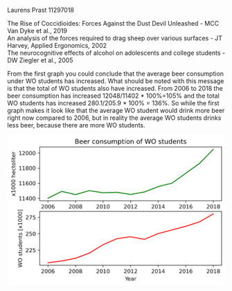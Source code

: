 Laurens Prast 11297018

The Rise of Coccidioides: Forces Against the Dust Devil Unleashed - MCC Van Dyke et al., 2019  
An analysis of the forces required to drag sheep over various surfaces - JT Harvey, Applied Ergonomics, 2002  
The neurocognitive effects of alcohol on adolescents and college students - DW Ziegler et al., 2005  

From the first graph you could conclude that the average beer consumption under WO students has increased. What should be noted with this message is that the total of WO students also have increased. From 2006 to 2018 the beer consumption has increased 12048/11402 * 100%=105% and the total WO students has increased 280.1/205.9 * 100% = 136%. So while the first graph makes it look like that the average WO student would drink more beer right now compared to 2006, but in reality the average WO students drinks less beer, because there are more WO students.  

![](NL-beer-consumption.png)

